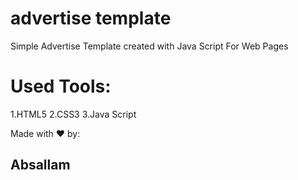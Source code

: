 # advertise template
Simple Advertise Template created with Java Script For Web Pages

# Used Tools:
1.HTML5
2.CSS3
3.Java Script

Made with ❤️ by: 
## Absallam
